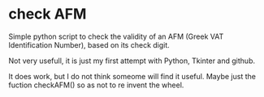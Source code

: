 # check AFM
Simple python script to check the validity of an AFM (Greek VAT Identification Number), based on its check digit.

Not very usefull, it is just my first attempt with Python, Tkinter and github.

It does work, but I do not think someome will find it useful. Maybe just the fuction checkAFM() so as not to re invent the wheel.

